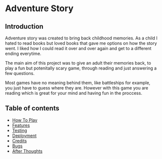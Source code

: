 # Adventure Story

## Introduction 

Adventure story was created to bring back childhood memories. As a child I hated to read books but loved books that gave me options on how the story went. I liked how I could read it over and over again and get to a different ending everytime.

The main aim of this project was to give an adult their memories back, to play a fun but potenitally scary game, through reading and just answering a few questions.

Most games have no meaning behind them, like battleships for example, you just have to guess where they are. However with this game you are reading which is great for your mind and having fun in the proccess.

## Table of contents
* [How To Play](#How_To_Play)
* [Features](#Features)
* [Testing](#Testing)
* [Deployment](#Deployment)
* [Credits](#Credits)
* [Bugs](#Bugs)
* [After Thoughts](#After_Thoughts)